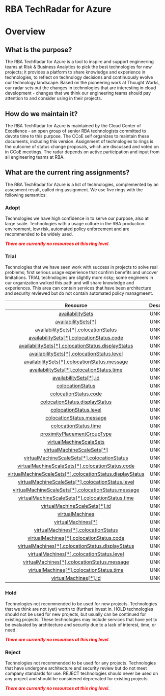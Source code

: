 
RBA TechRadar for Azure
=======================

# Overview

## What is the purpose?


The RBA TechRadar for Azure is a tool to inspire and support engineering teams at Risk & Business Analytics to pick the best technologies for new projects; it provides a platform to share knowledge and experience in technologies, to reflect on technology decisions and continuously evolve our technology landscape.  Based on the pioneering work at Thought Works, our radar sets out the changes in technologies that are interesting in cloud development - changes that we think our engineering teams should pay attention to and consider using in their projects.
## How do we maintain it?


The RBA TechRadar for Azure is maintained by the Cloud Center of Excellence - an open group of senior RBA technologists committed to devote time to this purpose.  The CCoE self organizes to maintain these documents, including this version.  Assignment of technologies to rings is the outcome of status change proposals, which are discussed and voted on in CCoE meetings.  The radar depends on active participation and input from all engineering teams at RBA.
## What are the current ring assignments?


The RBA TechRadar for Azure is a list of technologies, complemented by an assesment result, called ring assignment.  We use five rings with the following semantics:
### Adopt


Technologies we have high confidence in to serve our purpose, also at large scale.  Technologies with a usage culture in the RBA production environment, low risk, automated policy enforcement and are recommended to be widely used.  
  
***<font color="red"> There are currently no resources at this ring level. </font>***
### Trial


Technologies that we have seen work with success in projects to solve real problems;  first serious usage experience that confirm benefits and uncover limitations.  TRIAL technologies are slightly more risky; some engineers in our organization walked this path and will share knowledge and experiences.  This area can contain services that have been architecture and security reviewed but do not contain automated policy managmeent.  

|Resource|Description|Path|Status|
| :---: | :---: | :---: | :---: |
|[availabilitySets](https://github.com/openrba/python-azure-techradar/tree/master/Microsoft.Compute/proximityPlacementGroups/availabilitySets)|UNKNOWN|Microsoft.Compute/proximityPlacementGroups/availabilitySets|TRIAL|
|[availabilitySets[*]](https://github.com/openrba/python-azure-techradar/tree/master/Microsoft.Compute/proximityPlacementGroups/availabilitySets[*])|UNKNOWN|Microsoft.Compute/proximityPlacementGroups/availabilitySets[*]|TRIAL|
|[availabilitySets[*].colocationStatus](https://github.com/openrba/python-azure-techradar/tree/master/Microsoft.Compute/proximityPlacementGroups/availabilitySets[*].colocationStatus)|UNKNOWN|Microsoft.Compute/proximityPlacementGroups/availabilitySets[*].colocationStatus|TRIAL|
|[availabilitySets[*].colocationStatus.code](https://github.com/openrba/python-azure-techradar/tree/master/Microsoft.Compute/proximityPlacementGroups/availabilitySets[*].colocationStatus.code)|UNKNOWN|Microsoft.Compute/proximityPlacementGroups/availabilitySets[*].colocationStatus.code|TRIAL|
|[availabilitySets[*].colocationStatus.displayStatus](https://github.com/openrba/python-azure-techradar/tree/master/Microsoft.Compute/proximityPlacementGroups/availabilitySets[*].colocationStatus.displayStatus)|UNKNOWN|Microsoft.Compute/proximityPlacementGroups/availabilitySets[*].colocationStatus.displayStatus|TRIAL|
|[availabilitySets[*].colocationStatus.level](https://github.com/openrba/python-azure-techradar/tree/master/Microsoft.Compute/proximityPlacementGroups/availabilitySets[*].colocationStatus.level)|UNKNOWN|Microsoft.Compute/proximityPlacementGroups/availabilitySets[*].colocationStatus.level|TRIAL|
|[availabilitySets[*].colocationStatus.message](https://github.com/openrba/python-azure-techradar/tree/master/Microsoft.Compute/proximityPlacementGroups/availabilitySets[*].colocationStatus.message)|UNKNOWN|Microsoft.Compute/proximityPlacementGroups/availabilitySets[*].colocationStatus.message|TRIAL|
|[availabilitySets[*].colocationStatus.time](https://github.com/openrba/python-azure-techradar/tree/master/Microsoft.Compute/proximityPlacementGroups/availabilitySets[*].colocationStatus.time)|UNKNOWN|Microsoft.Compute/proximityPlacementGroups/availabilitySets[*].colocationStatus.time|TRIAL|
|[availabilitySets[*].id](https://github.com/openrba/python-azure-techradar/tree/master/Microsoft.Compute/proximityPlacementGroups/availabilitySets[*].id)|UNKNOWN|Microsoft.Compute/proximityPlacementGroups/availabilitySets[*].id|TRIAL|
|[colocationStatus](https://github.com/openrba/python-azure-techradar/tree/master/Microsoft.Compute/proximityPlacementGroups/colocationStatus)|UNKNOWN|Microsoft.Compute/proximityPlacementGroups/colocationStatus|TRIAL|
|[colocationStatus.code](https://github.com/openrba/python-azure-techradar/tree/master/Microsoft.Compute/proximityPlacementGroups/colocationStatus.code)|UNKNOWN|Microsoft.Compute/proximityPlacementGroups/colocationStatus.code|TRIAL|
|[colocationStatus.displayStatus](https://github.com/openrba/python-azure-techradar/tree/master/Microsoft.Compute/proximityPlacementGroups/colocationStatus.displayStatus)|UNKNOWN|Microsoft.Compute/proximityPlacementGroups/colocationStatus.displayStatus|TRIAL|
|[colocationStatus.level](https://github.com/openrba/python-azure-techradar/tree/master/Microsoft.Compute/proximityPlacementGroups/colocationStatus.level)|UNKNOWN|Microsoft.Compute/proximityPlacementGroups/colocationStatus.level|TRIAL|
|[colocationStatus.message](https://github.com/openrba/python-azure-techradar/tree/master/Microsoft.Compute/proximityPlacementGroups/colocationStatus.message)|UNKNOWN|Microsoft.Compute/proximityPlacementGroups/colocationStatus.message|TRIAL|
|[colocationStatus.time](https://github.com/openrba/python-azure-techradar/tree/master/Microsoft.Compute/proximityPlacementGroups/colocationStatus.time)|UNKNOWN|Microsoft.Compute/proximityPlacementGroups/colocationStatus.time|TRIAL|
|[proximityPlacementGroupType](https://github.com/openrba/python-azure-techradar/tree/master/Microsoft.Compute/proximityPlacementGroups/proximityPlacementGroupType)|UNKNOWN|Microsoft.Compute/proximityPlacementGroups/proximityPlacementGroupType|TRIAL|
|[virtualMachineScaleSets](https://github.com/openrba/python-azure-techradar/tree/master/Microsoft.Compute/proximityPlacementGroups/virtualMachineScaleSets)|UNKNOWN|Microsoft.Compute/proximityPlacementGroups/virtualMachineScaleSets|TRIAL|
|[virtualMachineScaleSets[*]](https://github.com/openrba/python-azure-techradar/tree/master/Microsoft.Compute/proximityPlacementGroups/virtualMachineScaleSets[*])|UNKNOWN|Microsoft.Compute/proximityPlacementGroups/virtualMachineScaleSets[*]|TRIAL|
|[virtualMachineScaleSets[*].colocationStatus](https://github.com/openrba/python-azure-techradar/tree/master/Microsoft.Compute/proximityPlacementGroups/virtualMachineScaleSets[*].colocationStatus)|UNKNOWN|Microsoft.Compute/proximityPlacementGroups/virtualMachineScaleSets[*].colocationStatus|TRIAL|
|[virtualMachineScaleSets[*].colocationStatus.code](https://github.com/openrba/python-azure-techradar/tree/master/Microsoft.Compute/proximityPlacementGroups/virtualMachineScaleSets[*].colocationStatus.code)|UNKNOWN|Microsoft.Compute/proximityPlacementGroups/virtualMachineScaleSets[*].colocationStatus.code|TRIAL|
|[virtualMachineScaleSets[*].colocationStatus.displayStatus](https://github.com/openrba/python-azure-techradar/tree/master/Microsoft.Compute/proximityPlacementGroups/virtualMachineScaleSets[*].colocationStatus.displayStatus)|UNKNOWN|Microsoft.Compute/proximityPlacementGroups/virtualMachineScaleSets[*].colocationStatus.displayStatus|TRIAL|
|[virtualMachineScaleSets[*].colocationStatus.level](https://github.com/openrba/python-azure-techradar/tree/master/Microsoft.Compute/proximityPlacementGroups/virtualMachineScaleSets[*].colocationStatus.level)|UNKNOWN|Microsoft.Compute/proximityPlacementGroups/virtualMachineScaleSets[*].colocationStatus.level|TRIAL|
|[virtualMachineScaleSets[*].colocationStatus.message](https://github.com/openrba/python-azure-techradar/tree/master/Microsoft.Compute/proximityPlacementGroups/virtualMachineScaleSets[*].colocationStatus.message)|UNKNOWN|Microsoft.Compute/proximityPlacementGroups/virtualMachineScaleSets[*].colocationStatus.message|TRIAL|
|[virtualMachineScaleSets[*].colocationStatus.time](https://github.com/openrba/python-azure-techradar/tree/master/Microsoft.Compute/proximityPlacementGroups/virtualMachineScaleSets[*].colocationStatus.time)|UNKNOWN|Microsoft.Compute/proximityPlacementGroups/virtualMachineScaleSets[*].colocationStatus.time|TRIAL|
|[virtualMachineScaleSets[*].id](https://github.com/openrba/python-azure-techradar/tree/master/Microsoft.Compute/proximityPlacementGroups/virtualMachineScaleSets[*].id)|UNKNOWN|Microsoft.Compute/proximityPlacementGroups/virtualMachineScaleSets[*].id|TRIAL|
|[virtualMachines](https://github.com/openrba/python-azure-techradar/tree/master/Microsoft.Compute/proximityPlacementGroups/virtualMachines)|UNKNOWN|Microsoft.Compute/proximityPlacementGroups/virtualMachines|TRIAL|
|[virtualMachines[*]](https://github.com/openrba/python-azure-techradar/tree/master/Microsoft.Compute/proximityPlacementGroups/virtualMachines[*])|UNKNOWN|Microsoft.Compute/proximityPlacementGroups/virtualMachines[*]|TRIAL|
|[virtualMachines[*].colocationStatus](https://github.com/openrba/python-azure-techradar/tree/master/Microsoft.Compute/proximityPlacementGroups/virtualMachines[*].colocationStatus)|UNKNOWN|Microsoft.Compute/proximityPlacementGroups/virtualMachines[*].colocationStatus|TRIAL|
|[virtualMachines[*].colocationStatus.code](https://github.com/openrba/python-azure-techradar/tree/master/Microsoft.Compute/proximityPlacementGroups/virtualMachines[*].colocationStatus.code)|UNKNOWN|Microsoft.Compute/proximityPlacementGroups/virtualMachines[*].colocationStatus.code|TRIAL|
|[virtualMachines[*].colocationStatus.displayStatus](https://github.com/openrba/python-azure-techradar/tree/master/Microsoft.Compute/proximityPlacementGroups/virtualMachines[*].colocationStatus.displayStatus)|UNKNOWN|Microsoft.Compute/proximityPlacementGroups/virtualMachines[*].colocationStatus.displayStatus|TRIAL|
|[virtualMachines[*].colocationStatus.level](https://github.com/openrba/python-azure-techradar/tree/master/Microsoft.Compute/proximityPlacementGroups/virtualMachines[*].colocationStatus.level)|UNKNOWN|Microsoft.Compute/proximityPlacementGroups/virtualMachines[*].colocationStatus.level|TRIAL|
|[virtualMachines[*].colocationStatus.message](https://github.com/openrba/python-azure-techradar/tree/master/Microsoft.Compute/proximityPlacementGroups/virtualMachines[*].colocationStatus.message)|UNKNOWN|Microsoft.Compute/proximityPlacementGroups/virtualMachines[*].colocationStatus.message|TRIAL|
|[virtualMachines[*].colocationStatus.time](https://github.com/openrba/python-azure-techradar/tree/master/Microsoft.Compute/proximityPlacementGroups/virtualMachines[*].colocationStatus.time)|UNKNOWN|Microsoft.Compute/proximityPlacementGroups/virtualMachines[*].colocationStatus.time|TRIAL|
|[virtualMachines[*].id](https://github.com/openrba/python-azure-techradar/tree/master/Microsoft.Compute/proximityPlacementGroups/virtualMachines[*].id)|UNKNOWN|Microsoft.Compute/proximityPlacementGroups/virtualMachines[*].id|TRIAL|

### Hold


Technologies not recommended to be used for new projects. Technologies that we think are not (yet) worth to (further) invest in.  HOLD technologies should not be used for new projects, but usually can be continued for existing projects.  These technologies may include services that have yet to be evaluated by architecture and security due to a lack of interest, time, or need.  
  
***<font color="red"> There are currently no resources at this ring level. </font>***
### Reject


Technologies not recommended to be used for any projects. Technologies that have undergone architecture and security review but do not meet company standards for use.  REJECT technologies should never be used on any project and should be considered deprecated for existing projects.  
  
***<font color="red"> There are currently no resources at this ring level. </font>***